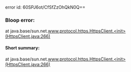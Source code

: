 error id: 60SPJ6ot/CfSfZzOhQkN0Q==
### Bloop error:

at java.base/sun.net.www.protocol.https.HttpsClient.<init>(HttpsClient.java:266)
#### Short summary: 

at java.base/sun.net.www.protocol.https.HttpsClient.<init>(HttpsClient.java:266)